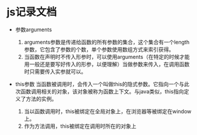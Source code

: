 # js记录文档

- 参数arguments
    1. arguments参数是传递给函数的所有参数的集合，这个集合有一个length参数，它包含了参数的个数，单个参数使用数组方式来索引获得。
    2. 当函数在声明时不传入形参时，可以使用arguments（在特定的时候才能用一般还是要写好传入的形参，以便理解）当做参数来传入，在调用函数时只需要传入实参就可以。

- this参数
    当函数被调用时，会传入一个叫做this的隐式参数。它指向一个与此次函数调用相关的对象，该对象被称为函数上下文。与java类似，this指向定义了方法的实例。
    1. 当以函数调用时，this被绑定在全局对象上，在浏览器等被绑定在window上。
    2. 作为方法调用，this被绑定在调用时所在的对象上
